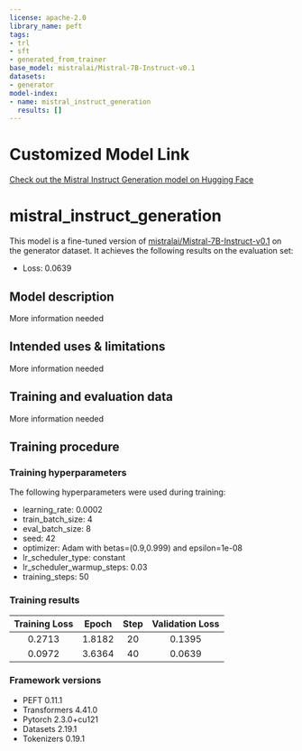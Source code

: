 ```yaml
---
license: apache-2.0
library_name: peft
tags:
- trl
- sft
- generated_from_trainer
base_model: mistralai/Mistral-7B-Instruct-v0.1
datasets:
- generator
model-index:
- name: mistral_instruct_generation
  results: []
---
```


<!-- This model card has been generated automatically according to the information the Trainer had access to. You
should probably proofread and complete it, then remove this comment. -->

# Customized Model Link
[Check out the Mistral Instruct Generation model on Hugging Face](https://huggingface.co/tdnathmlenthusiast/mistral_instruct_generation)

# mistral_instruct_generation

This model is a fine-tuned version of [mistralai/Mistral-7B-Instruct-v0.1](https://huggingface.co/mistralai/Mistral-7B-Instruct-v0.1) on the generator dataset.
It achieves the following results on the evaluation set:
- Loss: 0.0639

## Model description

More information needed

## Intended uses & limitations

More information needed

## Training and evaluation data

More information needed

## Training procedure

### Training hyperparameters

The following hyperparameters were used during training:
- learning_rate: 0.0002
- train_batch_size: 4
- eval_batch_size: 8
- seed: 42
- optimizer: Adam with betas=(0.9,0.999) and epsilon=1e-08
- lr_scheduler_type: constant
- lr_scheduler_warmup_steps: 0.03
- training_steps: 50

### Training results

| Training Loss | Epoch  | Step | Validation Loss |
|:-------------:|:------:|:----:|:---------------:|
| 0.2713        | 1.8182 | 20   | 0.1395          |
| 0.0972        | 3.6364 | 40   | 0.0639          |


### Framework versions

- PEFT 0.11.1
- Transformers 4.41.0
- Pytorch 2.3.0+cu121
- Datasets 2.19.1
- Tokenizers 0.19.1
